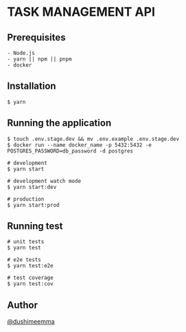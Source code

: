 # TASK MANAGEMENT API

## Prerequisites

```
- Node.js
- yarn || npm || pnpm
- docker
```

## Installation

```
$ yarn
```

## Running the application

```
$ touch .env.stage.dev && mv .env.example .env.stage.dev
$ docker run --name docker_name -p 5432:5432 -e POSTGRES_PASSWORD=db_password -d postgres

# development
$ yarn start

# development watch mode
$ yarn start:dev

# production
$ yarn start:prod
```

## Running test

```
# unit tests
$ yarn test

# e2e tests
$ yarn test:e2e

# test coverage
$ yarn test:cov
```

## Author

[@dushimeemma](hhttps://github.com/dushimeemma)
